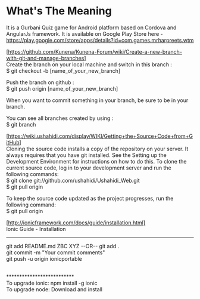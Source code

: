 What's The Meaning
==================
It is a Gurbani Quiz game for Android platform based on Cordova and AngularJs framework. It is available on Google Play Store here - https://play.google.com/store/apps/details?id=com.games.mrharpreets.wtm <br />

[https://github.com/Kunena/Kunena-Forum/wiki/Create-a-new-branch-with-git-and-manage-branches] <br />
Create the branch on your local machine and switch in this branch : <br />
$ git checkout -b [name_of_your_new_branch] <p />

Push the branch on github : <br />
$ git push origin [name_of_your_new_branch] <br />

When you want to commit something in your branch, be sure to be in your branch.

You can see all branches created by using : <br />
$ git branch <p />

[https://wiki.ushahidi.com/display/WIKI/Getting+the+Source+Code+from+GitHub] <br />
Cloning the source code installs a copy of the repository on your server. It always requires that you have git installed. See the Setting up the Development Environment for instructions on how to do this. To clone the current source code, log in to your development server and run the following commands: <br />
$ git clone git://github.com/ushahidi/Ushahidi_Web.git <br />
$ git pull origin <br />

To keep the source code updated as the project progresses, run the following command: <br />
$ git pull origin <br />

[http://ionicframework.com/docs/guide/installation.html] <br />
Ionic Guide - Installation <br />

**************************

git add README.md ZBC XYZ   --OR--   git add .<br />
git commit -m "Your commit comments" <br />
git push -u origin ionicportable <br />

<br/>**************************<br/>
To upgrade ionic: npm install -g ionic <br />
To upgrade node: Download and install

